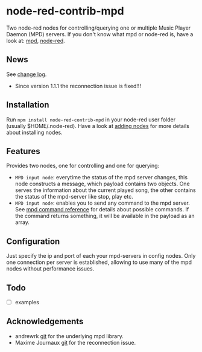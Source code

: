 # node-red-contrib-mpd
Two node-red nodes for controlling/querying one or multiple Music Player Daemon (MPD) servers.
If you don't know what mpd or node-red is, have a look at: [mpd](http://www.musicpd.org/), [node-red](http://nodered.org/).

## News
See [change log](https://github.com/cinhcet/node-red-contrib-mpd/blob/master/CHANGELOG.md).
- Since version 1.1.1 the reconnection issue is fixed!!!

## Installation
Run `npm install node-red-contrib-mpd` in your node-red user folder (usually $HOME/.node-red).
Have a look at [adding nodes](http://nodered.org/docs/getting-started/adding-nodes.html) for more details about installing nodes.

## Features
Provides two nodes, one for controlling and one for querying:
- ```MPD input node```: everytime the status of the mpd server changes, this node constructs
a message, which payload contains two objects. One serves the information about the current played song,
  the other contains the status of the mpd-server like stop, play etc.
- ```MPD input node```: enables you to send any command to the mpd server. 
See [mpd command reference](http://www.musicpd.org/doc/protocol/command_reference.html) for details about possible commands.
If the command returns something, it will be available in the payload as an array.
 
## Configuration
Just specify the ip and port of each your mpd-servers in config nodes. Only one connection per server is established, allowing to use many of the mpd nodes without performance issues.
 
## Todo
- [ ] examples

## Acknowledgements
- andrewrk [git](https://github.com/andrewrk/mpd.js) for the underlying mpd library.
- Maxime Journaux [git](https://github.com/zeitungen) for the reconnection issue. 
